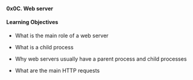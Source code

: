 #### 0x0C. Web server


#### Learning Objectives

* What is the main role of a web server

* What is a child process

* Why web servers usually have a parent process and child processes

* What are the main HTTP requests
